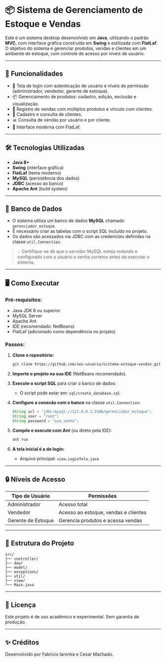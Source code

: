 # 📦 Sistema de Gerenciamento de Estoque e Vendas

Este é um sistema desktop desenvolvido em **Java**, utilizando o padrão **MVC**, com interface gráfica construída em **Swing** e estilizada com **FlatLaf**. O objetivo do sistema é gerenciar produtos, vendas e clientes em um ambiente de estoque, com controle de acesso por níveis de usuário.

---

## 🚀 Funcionalidades

- 🔐 Tela de login com autenticação de usuário e níveis de permissão (administrador, vendedor, gerente de estoque).
- 📦 Gerenciamento de produtos: cadastro, edição, exclusão e visualização.
- 🧾 Registro de vendas com múltiplos produtos e vínculo com clientes.
- 👥 Cadastro e consulta de clientes.
- 📊 Consulta de vendas por usuário e por cliente.
- 🎨 Interface moderna com FlatLaf.

---

## 🛠️ Tecnologias Utilizadas

- **Java 8+**
- **Swing** (interface gráfica)
- **FlatLaf** (tema moderno)
- **MySQL** (persistência dos dados)
- **JDBC** (acesso ao banco)
- **Apache Ant** (build system)

---

## 🧪 Banco de Dados

- O sistema utiliza um banco de dados **MySQL** chamado `gerenciador_estoque`.
- É necessário criar as tabelas com o script SQL incluído no projeto.
- Os dados são acessados via JDBC com as credenciais definidas na classe `util.Connection`.

> 💡 Certifique-se de que o servidor MySQL esteja rodando e configurado com o usuário e senha corretos antes de executar o sistema.

---

## 🖥️ Como Executar

### Pré-requisitos:

- Java JDK 8 ou superior
- MySQL Server
- Apache Ant
- IDE (recomendado: NetBeans)
- FlatLaf (adicionado como dependência no projeto)

### Passos:

1. **Clone o repositório:**

   ```bash
   git clone https://github.com/seu-usuario/sistema-estoque-vendas.git
   ```

2. **Importe o projeto na sua IDE** (NetBeans recomendado).

3. **Execute o script SQL** para criar o banco de dados:

   - O script pode estar em: `sql/create_database.sql`

4. **Configure a conexão com o banco** na classe `util.Connection`:

   ```java
   String url = "jdbc:mysql://127.0.0.1:3306/gerenciador_estoque";
   String user = "root";
   String password = "sua_senha";
   ```

5. **Compile e execute com Ant** (ou direto pela IDE):

   ```bash
   ant run
   ```

6. **A tela inicial é a de login:**

   - Arquivo principal: `view.LoginTela.java`

---

## 🔒 Níveis de Acesso

| Tipo de Usuário     | Permissões |
|---------------------|------------|
| Administrador       | Acesso total |
| Vendedor            | Acesso ao estoque, vendas e clientes |
| Gerente de Estoque  | Gerencia produtos e acessa vendas |

---

## 📁 Estrutura do Projeto

```
src/
├── controller/
├── dao/
├── model/
├── exceptions/
├── util/
├── view/
└── Main.java
```

---

## 📄 Licença

Este projeto é de uso acadêmico e experimental. Sem garantia de produção.

---

## ✨ Créditos

Desenvolvido por Fabricio Iaronka e Cesar Machado.